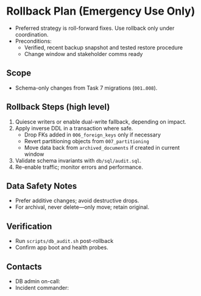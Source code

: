 # Rollback Plan (Emergency Use Only)

- Preferred strategy is roll-forward fixes. Use rollback only under coordination.
- Preconditions:
  - Verified, recent backup snapshot and tested restore procedure
  - Change window and stakeholder comms ready

## Scope

- Schema-only changes from Task 7 migrations (`001`..`008`).

## Rollback Steps (high level)

1. Quiesce writers or enable dual-write fallback, depending on impact.
2. Apply inverse DDL in a transaction where safe.
   - Drop FKs added in `006_foreign_keys` only if necessary
   - Revert partitioning objects from `007_partitioning`
   - Move data back from `archived_documents` if created in current window
3. Validate schema invariants with `db/sql/audit.sql`.
4. Re-enable traffic; monitor errors and performance.

## Data Safety Notes

- Prefer additive changes; avoid destructive drops.
- For archival, never delete—only move; retain original.

## Verification

- Run `scripts/db_audit.sh` post-rollback
- Confirm app boot and health probes.

## Contacts

- DB admin on-call: <TBD>
- Incident commander: <TBD>
